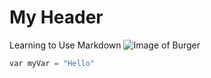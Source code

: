 # My Header
Learning to Use Markdown
![Image of Burger](https://www.thecookierookie.com/wp-content/uploads/2023/04/featured-stovetop-burgers-recipe.jpg)
```python
var myVar = "Hello"
```
